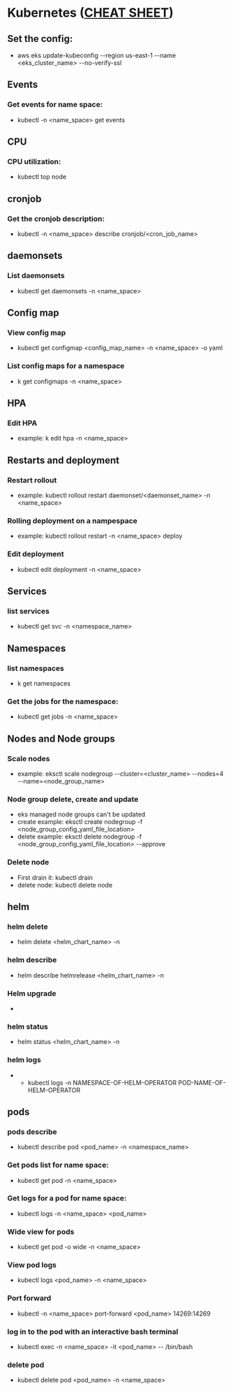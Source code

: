 # Kubernetes ([CHEAT SHEET](https://kubernetes.io/docs/reference/kubectl/cheatsheet/))
## Set the config:
-  aws eks update-kubeconfig --region us-east-1 --name <eks_cluster_name> --no-verify-ssl

## Events
### Get events for name space:
- kubectl -n <name_space> get events


## CPU
### CPU utilization:
- kubectl top node

## cronjob
### Get the cronjob description:
- kubectl -n <name_space> describe cronjob/<cron_job_name> 

## daemonsets
### List daemonsets
- kubectl get daemonsets -n <name_space>

## Config map
### View config map
- kubectl get configmap <config_map_name> -n  <name_space> -o yaml

### List config maps for a namespace
- k get configmaps -n <name_space>

## HPA
### Edit HPA
- example: k edit hpa -n <name_space>

## Restarts and deployment
### Restart rollout 
- example: kubectl rollout restart daemonset/<daemonset_name> -n <name_space>

### Rolling deployment on a nampespace
- example: kubectl rollout restart -n <name_space> deploy

### Edit deployment
- kubectl edit deployment -n <name_space>

## Services
### list services 
- kubectl get svc -n <namespace_name>

## Namespaces
### list namespaces 
- k get namespaces

### Get the jobs for the namespace:
- kubectl get jobs -n <name_space>

## Nodes and Node groups
### Scale nodes
- example: eksctl scale nodegroup --cluster=<cluster_name> --nodes=4 --name=<node_group_name>

### Node group delete, create and update
- eks managed node groups can't be updated
- create example: eksctl create nodegroup -f <node_group_config_yaml_file_location>
- delete example: eksctl delete nodegroup -f <node_group_config_yaml_file_location> --approve

### Delete node
- First drain it: kubectl drain <node name>
- delete node: kubectl delete node <node-name>

## helm
### helm delete
- helm delete <helm_chart_name> -n <namespace>

### helm describe
- helm describe helmrelease <helm_chart_name> -n <namespace>

### Helm upgrade
- 

### helm status
- helm status <helm_chart_name> -n <namespace>

### helm logs
- - kubectl logs -n NAMESPACE-OF-HELM-OPERATOR POD-NAME-OF-HELM-OPERATOR

## pods
### pods describe 
- kubectl describe pod <pod_name> -n <namespace_name>

### Get pods list for name space:
- kubectl get pod -n <name_space>

### Get logs for a pod for name space:
- kubectl logs -n <name_space> <pod_name>

### Wide view for pods
- kubectl get pod -o wide -n <name_space>

### View pod logs
- kubectl logs <pod_name> -n <name_space>

### Port forward
- kubectl -n <name_space> port-forward <pod_name> 14269:14269

### log in to the pod with an interactive bash terminal
- kubectl exec -n <name_space> -it <pod_name> -- /bin/bash

### delete pod
- kubectl delete pod <pod_name> -n <name_space>
